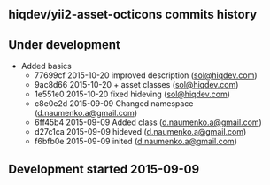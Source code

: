 hiqdev/yii2-asset-octicons commits history
------------------------------------------

## Under development

- Added basics
    - 77699cf 2015-10-20 improved description (sol@hiqdev.com)
    - 9ac8d66 2015-10-20 + asset classes (sol@hiqdev.com)
    - 1e551e0 2015-10-20 fixed hideving (sol@hiqdev.com)
    - c8e0e2d 2015-09-09 Changed namespace (d.naumenko.a@gmail.com)
    - 6ff45b4 2015-09-09 Added class (d.naumenko.a@gmail.com)
    - d27c1ca 2015-09-09 hideved (d.naumenko.a@gmail.com)
    - f6bfb0e 2015-09-09 inited (d.naumenko.a@gmail.com)

## Development started 2015-09-09

